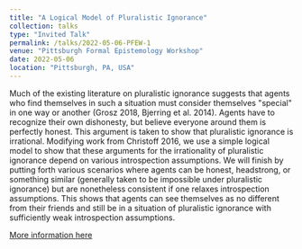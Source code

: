 ```yaml
---
title: "A Logical Model of Pluralistic Ignorance"
collection: talks
type: "Invited Talk"
permalink: /talks/2022-05-06-PFEW-1
venue: "Pittsburgh Formal Epistemology Workshop"
date: 2022-05-06
location: "Pittsburgh, PA, USA"
---
```


Much of the existing literature on pluralistic ignorance suggests that agents who find themselves in such a situation must consider themselves "special" in one way or another (Grosz 2018, Bjerring et al. 2014). Agents have to recognize their own dishonesty, but believe everyone around them is perfectly honest. This argument is taken to show that pluralistic ignorance is irrational. Modifying work from Christoff 2016, we use a simple logical model to show that these arguments for the irrationality of pluralistic ignorance depend on various introspection assumptions. We will finish by putting forth various scenarios where agents can be honest, headstrong, or something similar (generally taken to be impossible under pluralistic ignorance) but are nonetheless consistent if one relaxes introspection assumptions. This shows that agents can see themselves as no different from their friends and still be in a situation of pluralistic ignorance with sufficiently weak introspection assumptions.

[More information here](https://francescazafforablando.com/pfew)
